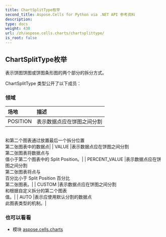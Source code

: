 ```yaml
---
title: ChartSplitType枚举
second_title: Aspose.Cells for Python via .NET API 参考资料
description:
type: docs
weight: 430
url: /zh/aspose.cells.charts/chartsplittype/
is_root: false
---
```

## ChartSplitType枚举
表示饼图饼图或饼图条形图的两个部分的拆分方式。



ChartSplitType 类型公开了以下成员：

### 领域
|场地|描述|
| :- | :- |
| POSITION |表示数据点应在饼图之间分割<br/>和第二个图表通过放置最后一个拆分位置<br/>第二张图表中的数据点|
| VALUE |表示数据点应在饼图之间分割<br/>第二张图表将数据点与<br/>值小于第二个图表中的 Split Position。|
| PERCENT_VALUE |表示数据点应在饼图之间分割<br/>第二张图表将点与<br/>百分比小于 Split Position 百分比<br/>第二张图表。|
| CUSTOM |表示数据点应在饼图之间分割<br/>和根据自定义拆分的第二个图表<br/>值。|
| AUTO |表示应使用默认分割的数据点<br/>此图表类型的机制。|



### 也可以看看
* 模块 [aspose.cells.charts](..)
